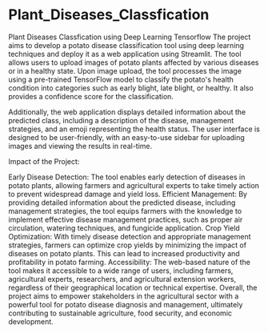 # Plant_Diseases_Classfication
Plant Diseases Classfication using Deep Learning Tensorflow
The project aims to develop a potato disease classification tool using deep learning techniques and deploy it as a web application using Streamlit. The tool allows users to upload images of potato plants affected by various diseases or in a healthy state. Upon image upload, the tool processes the image using a pre-trained TensorFlow model to classify the potato's health condition into categories such as early blight, late blight, or healthy. It also provides a confidence score for the classification.

Additionally, the web application displays detailed information about the predicted class, including a description of the disease, management strategies, and an emoji representing the health status. The user interface is designed to be user-friendly, with an easy-to-use sidebar for uploading images and viewing the results in real-time.

Impact of the Project:

Early Disease Detection: The tool enables early detection of diseases in potato plants, allowing farmers and agricultural experts to take timely action to prevent widespread damage and yield loss.
Efficient Management: By providing detailed information about the predicted disease, including management strategies, the tool equips farmers with the knowledge to implement effective disease management practices, such as proper air circulation, watering techniques, and fungicide application.
Crop Yield Optimization: With timely disease detection and appropriate management strategies, farmers can optimize crop yields by minimizing the impact of diseases on potato plants. This can lead to increased productivity and profitability in potato farming.
Accessibility: The web-based nature of the tool makes it accessible to a wide range of users, including farmers, agricultural experts, researchers, and agricultural extension workers, regardless of their geographical location or technical expertise.
Overall, the project aims to empower stakeholders in the agricultural sector with a powerful tool for potato disease diagnosis and management, ultimately contributing to sustainable agriculture, food security, and economic development.
